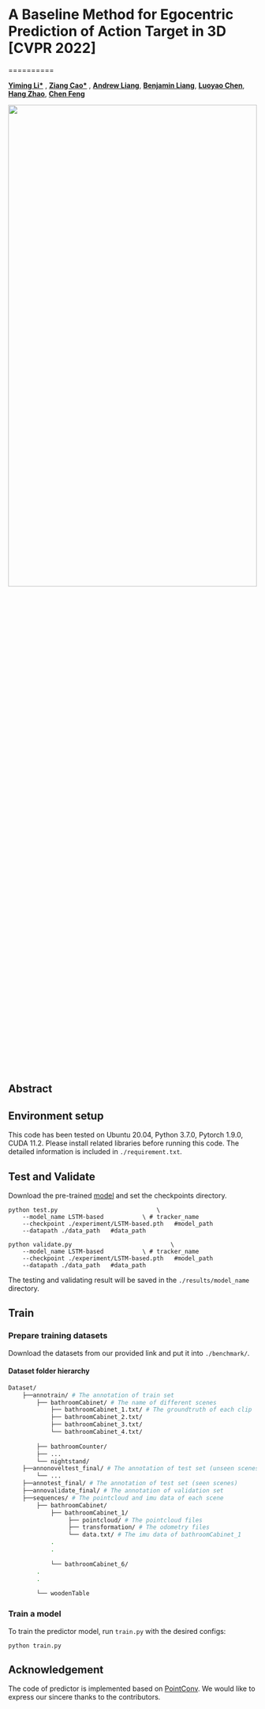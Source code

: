 # A Baseline Method for Egocentric Prediction of Action Target in 3D [CVPR 2022]
==========
<p> 
  <b><a href="https://scholar.google.com/citations?user=i_aajNoAAAAJ&hl=en">Yiming Li*</a></b> ,
  <b><a href="https://ziangcao0312.github.io/">Ziang Cao*</a></b> , 
  <b><a href="https://www.linkedin.com/in/andrew-s-liang/">Andrew Liang</a></b>, 
  <b><a href="https://www.linkedin.com/in/benjamin-s-liang/">Benjamin Liang</a></b>, 
  <b><a href="https://www.linkedin.com/in/luoyao-chen/">Luoyao Chen</a></b>, 
  <b><a href="https://scholar.google.com/citations?user=DmahiOYAAAAJ">Hang Zhao</a></b>, 
  <b><a href="https://scholar.google.com/citations?user=YeG8ZM0AAAAJ&hl=en">Chen Feng</a></b>
</p>

<p align="center">
  <img width="100%" height="50%" src="https://ai4ce.github.io/EgoPAT3D/img/workflow.jpg">
</p>

## Abstract

## Environment setup
This code has been tested on Ubuntu 20.04, Python 3.7.0, Pytorch 1.9.0, CUDA 11.2.
Please install related libraries before running this code. The detailed information is included in `./requirement.txt`.

## Test and Validate
Download the pre-trained [model](https://drive.google.com/file/d/1u8b4xcLlevOmwXP-GTImAPDzfISAnNUR/view?usp=sharing) and set the checkpoints directory.


```
python test.py 	                          \
	--model_name LSTM-based           \ # tracker_name
	--checkpoint ./experiment/LSTM-based.pth   #model_path
	--datapath ./data_path   #data_path
```

```
python validate.py 	                          \
	--model_name LSTM-based           \ # tracker_name
	--checkpoint ./experiment/LSTM-based.pth   #model_path
	--datapath ./data_path   #data_path
```

The testing and validating result will be saved in the `./results/model_name` directory.

## Train

### Prepare training datasets

Download the datasets from our provided link and put it into `./benchmark/`.

#### Dataset folder hierarchy
```bash
Dataset/
    ├──annotrain/ # The annotation of train set
        ├── bathroomCabinet/ # The name of different scenes
            ├── bathroomCabinet_1.txt/ # The groundtruth of each clip
            ├── bathroomCabinet_2.txt/
            ├── bathroomCabinet_3.txt/
            └── bathroomCabinet_4.txt/
                
        ├── bathroomCounter/ 
        ├── ...
        └── nightstand/
    ├──annonoveltest_final/ # The annotation of test set (unseen scenes)
        └── ...
    ├──annotest_final/ # The annotation of test set (seen scenes)
    ├──annovalidate_final/ # The annotation of validation set
    ├──sequences/ # The pointcloud and imu data of each scene
        ├── bathroomCabinet/ 
            ├── bathroomCabinet_1/ 
                 ├── pointcloud/ # The pointcloud files
                 ├── transformation/ # The odometry files
                 └── data.txt/ # The imu data of bathroomCabinet_1
            .
            .
    
            └── bathroomCabinet_6/
        .
        .
    
        └── woodenTable
```

### Train a model
To train the predictor model, run `train.py` with the desired configs:

```
python train.py 
```




## Acknowledgement
The code of predictor is implemented based on [PointConv](https://github.com/DylanWusee/pointconv_pytorch). We would like to express our sincere thanks to the contributors.
